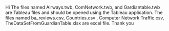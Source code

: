 Hi 
The files named Airways.twb, ComNetwork.twb, and Gardiantable.twb are Tableau files and should be opened using the Tableau application.
The files named ba_reviews.csv, Countries.csv , Computer Network Traffic.csv, TheDataSetFromGuardianTable.xlsx are excel file.
Thank you
